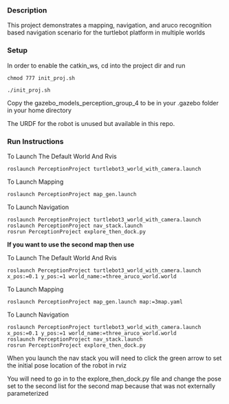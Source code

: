### Description

This project demonstrates a mapping, navigation, and aruco recognition based navigation scenario for the turtlebot platform in multiple worlds

### Setup

In order to enable the catkin_ws, cd into the project dir and run

```
chmod 777 init_proj.sh

./init_proj.sh
```

Copy the gazebo_models_perception_group_4 to be in your .gazebo folder in your home directory

The URDF for the robot is unused but available in this repo.

### Run Instructions

To Launch The Default World And Rvis

`roslaunch PerceptionProject turtlebot3_world_with_camera.launch`

To Launch Mapping 

`roslaunch PerceptionProject map_gen.launch`

To Launch Navigation
```
roslaunch PerceptionProject turtlebot3_world_with_camera.launch
roslaunch PerceptionProject nav_stack.launch
rosrun PerceptionProject explore_then_dock.py
```

__If you want to use the second map then use__


To Launch The Default World And Rvis

`roslaunch PerceptionProject turtlebot3_world_with_camera.launch x_pos:=0.1 y_pos:=1 world_name:=three_aruco_world.world`

To Launch Mapping 

`roslaunch PerceptionProject map_gen.launch map:=3map.yaml`

To Launch Navigation
```
roslaunch PerceptionProject turtlebot3_world_with_camera.launch x_pos:=0.1 y_pos:=1 world_name:=three_aruco_world.world
roslaunch PerceptionProject nav_stack.launch
rosrun PerceptionProject explore_then_dock.py
```

When you launch the nav stack you will need to click the green arrow to set the initial pose location of the robot in rviz

You will need to go in to the explore_then_dock.py file and change the pose set to the second list for the second map because that was not externally parameterized
